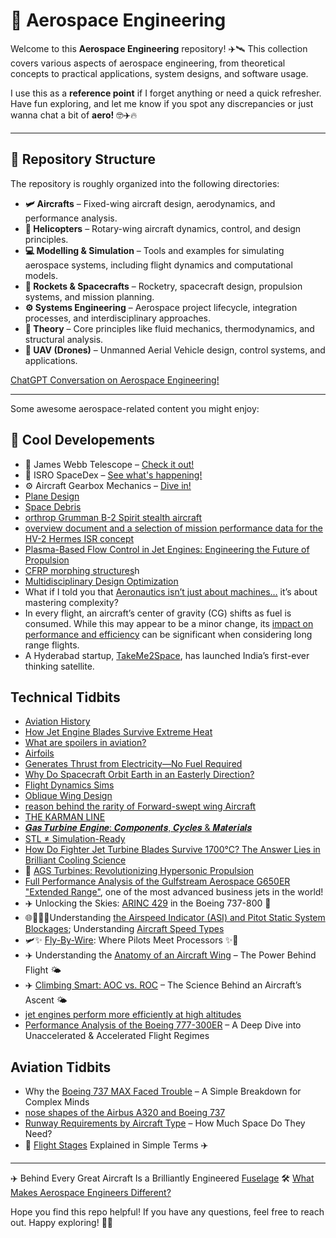 # 🚀 Aerospace Engineering

Welcome to this **Aerospace Engineering** repository! ✈️🛰️ This collection covers various aspects of aerospace engineering, from theoretical concepts to practical applications, system designs, and software usage. 

I use this as a **reference point** if I forget anything or need a quick refresher. Have fun exploring, and let me know if you spot any discrepancies or just wanna chat a bit of **aero!** 🤓✈️🔥

---

## 📂 Repository Structure

The repository is roughly organized into the following directories:

- **🛩️ Aircrafts** – Fixed-wing aircraft design, aerodynamics, and performance analysis.  
- **🚁 Helicopters** – Rotary-wing aircraft dynamics, control, and design principles.  
- **💻 Modelling & Simulation** – Tools and examples for simulating aerospace systems, including flight dynamics and computational models.  
- **🚀 Rockets & Spacecrafts** – Rocketry, spacecraft design, propulsion systems, and mission planning.  
- **⚙️ Systems Engineering** – Aerospace project lifecycle, integration processes, and interdisciplinary approaches.  
- **📖 Theory** – Core principles like fluid mechanics, thermodynamics, and structural analysis.  
- **🤖 UAV (Drones)** – Unmanned Aerial Vehicle design, control systems, and applications.  

[ChatGPT Conversation on Aerospace Engineering!]( https://chatgpt.com/share/679e2b64-f07c-8006-a5e5-cfe334bfab97)

---

Some awesome aerospace-related content you might enjoy: 

## 🌟 Cool Developements  
 
- 🔭 James Webb Telescope – [Check it out!](https://www.linkedin.com/posts/philipp-kozin_spaceexploration-jameswebb-telescope-activity-7277963743295111168-ypnK?utm_source=share&utm_medium=member_android)
- 🚀 ISRO SpaceDex – [See what's happening!](https://www.linkedin.com/posts/karthikeyannaren_pslv-isro-spadex-activity-7278054140776169472-YAYE?utm_source=share&utm_medium=member_desktop)
- ⚙️ Aircraft Gearbox Mechanics – [Dive in!](https://www.linkedin.com/feed/update/urn:li:activity:7280455466239864832?utm_source=share&utm_medium=member_android)
- [Plane Design](https://www.linkedin.com/posts/alessandro-rodolfo-de-paula-4420941_what-is-the-most-efficient-plane-design-activity-7291600764840341505-woYh/?utm_source=share&utm_medium=member_android)
- [Space Debris](https://www.linkedin.com/posts/jatgfregnani_aerospaceengineering-flightregimes-velocityaltitudediagram-activity-7316359416130240512-5-_c/?utm_source=share&utm_medium=member_android&rcm=ACoAAD-ruCgBJnujmeLzmj1X4DpLLTuxktERedQ)
- [orthrop Grumman B-2 Spirit stealth aircraft](https://www.linkedin.com/posts/dr-ahmad-sabirin-arshad-514504189_stealthtechnology-biomimicryinaviation-b2spirit-activity-7325028979206184960-YPZa?utm_source=share&utm_medium=member_android&rcm=ACoAAD-ruCgBJnujmeLzmj1X4DpLLTuxktERedQ)
- [overview document and a selection of mission performance data for the HV-2 Hermes ISR concept](https://www.linkedin.com/posts/sina-golshany_hypersonics-isr-digitalengineering-activity-7328026265423171584-m_e5/?utm_source=share&utm_medium=member_android&rcm=ACoAAD-ruCgBJnujmeLzmj1X4DpLLTuxktERedQ)
- [Plasma-Based Flow Control in Jet Engines: Engineering the Future of Propulsion](https://www.linkedin.com/posts/honey-yadav-608420261_mechanicalaerospaceengineering-aerospaceengineering-activity-7330925290325454848-aNAo/?utm_source=share&utm_medium=member_android&rcm=ACoAAD-ruCgBJnujmeLzmj1X4DpLLTuxktERedQ)
- [CFRP morphing structures](https://www.linkedin.com/posts/biserat-birhanu-b9078230b_aircrafttechnician-aviationmaintenance-morphingaerofoil-activity-7330146002118561792-gvV1/?utm_source=share&utm_medium=member_android&rcm=ACoAAD-ruCgBJnujmeLzmj1X4DpLLTuxktERedQ)h
- [Multidisciplinary Design Optimization](https://www.linkedin.com/posts/jatgfregnani_mdo-aircraftdesign-systemsengineering-activity-7331600790979088385-Z7EB/?utm_source=share&utm_medium=member_android&rcm=ACoAAD-ruCgBJnujmeLzmj1X4DpLLTuxktERedQ)
-  What if I told you that [Aeronautics isn’t just about machines…](https://www.linkedin.com/posts/sara-boukhira_systemthinking-aeronauticsindepth-engineeringelegance-activity-7333195505339924482-7yj0/?utm_source=share&utm_medium=member_android&rcm=ACoAAD-ruCgBJnujmeLzmj1X4DpLLTuxktERedQ) it’s about mastering complexity?
- In every flight, an aircraft’s center of gravity (CG) shifts as fuel is consumed. While this may appear to be a minor change, its [impact on performance and efficiency](https://www.linkedin.com/posts/jatgfregnani_flightefficiency-aircraftperformance-sustainableaviation-activity-7337436494934032385-Rgy0/?utm_source=share&utm_medium=member_android&rcm=ACoAAD-ruCgBJnujmeLzmj1X4DpLLTuxktERedQ) can be significant when considering long range flights.
- A Hyderabad startup, [TakeMe2Space](https://www.linkedin.com/posts/prateeksaxena123_isro-techinnovation-india-activity-7338074956318027776-ANdh/?utm_source=social_share_send&utm_medium=android_app&rcm=ACoAAD-ruCgBJnujmeLzmj1X4DpLLTuxktERedQ&utm_campaign=whatsapp), has launched India’s first-ever thinking satellite.
    
## Technical Tidbits 

- [Aviation History](https://www.linkedin.com/posts/tewodros-solomon-a989978a_aviationhistory-flightevolution-aerospaceinnovation-activity-7295301381584809986-04pH?utm_source=share&utm_medium=member_android&rcm=ACoAAD-ruCgBJnujmeLzmj1X4DpLLTuxktERedQ)
- [How Jet Engine Blades Survive Extreme Heat](https://www.linkedin.com/posts/alessandro-rodolfo-de-paula-4420941_how-jet-engine-blades-survive-extreme-heat-activity-7297402481649631232-PQIc/?utm_source=share&utm_medium=member_android&rcm=ACoAAD-ruCgBJnujmeLzmj1X4DpLLTuxktERedQ)
- [What are spoilers in aviation?](https://www.linkedin.com/posts/anshul-rakheja-526210165_aviation-activity-7327736274885246978-chvF/?utm_source=share&utm_medium=member_android&rcm=ACoAAD-ruCgBJnujmeLzmj1X4DpLLTuxktERedQ)
- [Airfoils](https://www.linkedin.com/posts/girish-kumar-ramaiah-85507257_airfoils-an-airfoil-is-a-surface-such-as-activity-7305839762022481920-KqLK/?utm_source=share&utm_medium=member_android&rcm=ACoAAD-ruCgBJnujmeLzmj1X4DpLLTuxktERedQ)
- [Generates Thrust from Electricity—No Fuel Required](https://www.linkedin.com/posts/waseem-rehmancpengcmrppmp_technewswithwaseem-techweeklyupdate-incrediblehumans-activity-7325183754681905152-qEPQ/?utm_source=share&utm_medium=member_android&rcm=ACoAAD-ruCgBJnujmeLzmj1X4DpLLTuxktERedQ)
- [Why Do Spacecraft Orbit Earth in an Easterly Direction?](https://www.linkedin.com/posts/victortag4_why-do-spacecraft-orbit-earth-in-an-easterly-activity-7327828610990358529-OiSH/?utm_source=share&utm_medium=member_android&rcm=ACoAAD-ruCgBJnujmeLzmj1X4DpLLTuxktERedQ)
- [Flight Dynamics Sims](https://www.linkedin.com/posts/umutbucak_aerospaceengineering-flightdynamics-controlsystems-activity-7293526376026923008-6pGs/?utm_source=share&utm_medium=member_android)
- [Oblique Wing Design](https://www.linkedin.com/posts/alessandro-rodolfo-de-paula-4420941_oblique-wing-design-is-a-promising-innovation-activity-7297739978392952834-HyGS/?utm_source=share&utm_medium=member_android&rcm=ACoAAD-ruCgBJnujmeLzmj1X4DpLLTuxktERedQ)
- [reason behind the rarity of Forward-swept wing Aircraft](https://www.linkedin.com/posts/ajith-j-33a241238_forwardsweptwing-grummanx29-aerodynamics-activity-7326759456258560000-dv2q/?utm_source=share&utm_medium=member_android&rcm=ACoAAD-ruCgBJnujmeLzmj1X4DpLLTuxktERedQ)
- [THE KARMAN LINE](https://www.linkedin.com/posts/sam-eba-82a236112_the-karman-line-in-the-early-20th-century-activity-7328865067423158272-0Q4P/?utm_source=share&utm_medium=member_android&rcm=ACoAAD-ruCgBJnujmeLzmj1X4DpLLTuxktERedQ)
- [𝑮𝒂𝒔 𝑻𝒖𝒓𝒃𝒊𝒏𝒆 𝑬𝒏𝒈𝒊𝒏𝒆: 𝑪𝒐𝒎𝒑𝒐𝒏𝒆𝒏𝒕𝒔, 𝑪𝒚𝒄𝒍𝒆𝒔 & 𝑴𝒂𝒕𝒆𝒓𝒊𝒂𝒍𝒔](https://www.linkedin.com/posts/sattyam-maurya_jetengine-gasturbine-aerospaceengineering-activity-7329424951373991936-_BUM/?utm_source=share&utm_medium=member_android&rcm=ACoAAD-ruCgBJnujmeLzmj1X4DpLLTuxktERedQ)
- [STL ≠ Simulation-Ready](https://www.linkedin.com/posts/damjangnjidic_fea-cfd-cad-activity-7331261295393923072-UdFx/?utm_source=share&utm_medium=member_android&rcm=ACoAAD-ruCgBJnujmeLzmj1X4DpLLTuxktERedQ)
- [How Do Fighter Jet Turbine Blades Survive 1700°C? The Answer Lies in Brilliant Cooling Science](https://www.linkedin.com/posts/honey-yadav-608420261_jet-turbine-blades-activity-7330559300848799745-ve7C/?utm_source=share&utm_medium=member_android&rcm=ACoAAD-ruCgBJnujmeLzmj1X4DpLLTuxktERedQ)
- 🚀 [AGS Turbines: Revolutionizing Hypersonic Propulsion](https://www.linkedin.com/posts/honey-yadav-608420261_mechanicalengineering-hypersonics-jetengines-activity-7334184862259494912-A0dn/?utm_source=share&utm_medium=member_android&rcm=ACoAAD-ruCgBJnujmeLzmj1X4DpLLTuxktERedQ)
- [Full Performance Analysis of the Gulfstream Aerospace G650ER "Extended Range"](https://www.linkedin.com/posts/adham-shelbaya-22ab53264_full-performance-analysis-of-the-gulfstream-activity-7332839216743190528-gpLL/?utm_source=share&utm_medium=member_android&rcm=ACoAAD-ruCgBJnujmeLzmj1X4DpLLTuxktERedQ), one of the most advanced business jets in the world!
- ✈️ Unlocking the Skies: [ARINC 429](https://www.linkedin.com/posts/omar-yasser-91580a135_avionics-boeing737-arinc429-activity-7334280792338001921-2CXp/?utm_source=share&utm_medium=member_android&rcm=ACoAAD-ruCgBJnujmeLzmj1X4DpLLTuxktERedQ) in the Boeing 737-800 🛫
- 🌐🚀🧬🔧Understanding [the Airspeed Indicator (ASI) and Pitot Static System Blockages](https://www.linkedin.com/posts/waseem-rehmancpengcmrppmp_techandsciencenewswithwaseem-engineeringcatchup-activity-7333520995946840067-LNzu/?utm_source=share&utm_medium=member_android&rcm=ACoAAD-ruCgBJnujmeLzmj1X4DpLLTuxktERedQ); Understanding [Aircraft Speed Types](https://www.linkedin.com/posts/onur-aytekin-363913291_aircraftairspeed-ias-cas-activity-7336820199796441088-cjts/?utm_source=share&utm_medium=member_android&rcm=ACoAAD-ruCgBJnujmeLzmj1X4DpLLTuxktERedQ)
- 🛩️✨ [Fly-By-Wire](https://www.linkedin.com/posts/dr-ravi-kumar-98160428_fbw-fbw-aerospaceengineering-activity-7336680314783637504-nZBX/?utm_source=share&utm_medium=member_android&rcm=ACoAAD-ruCgBJnujmeLzmj1X4DpLLTuxktERedQ): Where Pilots Meet Processors ✨🧠
- ✈️ Understanding the [Anatomy of an Aircraft Wing](https://www.linkedin.com/posts/sauud-anwar-959b88360_aviation-aircraftengineering-aerospace-activity-7339166182517755904-BaIP/?utm_source=share&utm_medium=member_android&rcm=ACoAAD-ruCgBJnujmeLzmj1X4DpLLTuxktERedQ) – The Power Behind Flight 🌤️
- ✈️ [Climbing Smart: AOC vs. ROC](https://www.linkedin.com/posts/dr-ravi-kumar-98160428_aviationscience-flightperformance-aoc-activity-7337680781525299200-NJfs/?utm_source=share&utm_medium=member_android&rcm=ACoAAD-ruCgBJnujmeLzmj1X4DpLLTuxktERedQ) – The Science Behind an Aircraft’s Ascent 🌤
- [jet engines perform more efficiently at high altitudes](https://www.linkedin.com/posts/jatgfregnani_jet-engines-efficiency-activity-7337763687656521730-jtK8/?utm_source=share&utm_medium=member_android&rcm=ACoAAD-ruCgBJnujmeLzmj1X4DpLLTuxktERedQ)
- [Performance Analysis of the Boeing 777-300ER](https://www.linkedin.com/posts/asad-ahsan-716durr_boeing-777-300er-project-report-activity-7338777084753776640-LCRm/?utm_source=share&utm_medium=member_android&rcm=ACoAAD-ruCgBJnujmeLzmj1X4DpLLTuxktERedQ) – A Deep Dive into Unaccelerated & Accelerated Flight Regimes
  
## Aviation Tidbits
- Why the [Boeing 737 MAX Faced Trouble](https://www.linkedin.com/posts/dr-ravi-kumar-98160428_boeing737max-engineeringethics-systemdesign-activity-7337372230227529728-0PIc/?utm_source=share&utm_medium=member_android&rcm=ACoAAD-ruCgBJnujmeLzmj1X4DpLLTuxktERedQ) – A Simple Breakdown for Complex Minds
- [nose shapes of the Airbus A320 and Boeing 737](https://www.linkedin.com/posts/benjaminkim100_the-nose-shapes-of-the-airbus-a320-and-boeing-activity-7338986069708685312-GjRh/?utm_source=share&utm_medium=member_android&rcm=ACoAAD-ruCgBJnujmeLzmj1X4DpLLTuxktERedQ)
- [Runway Requirements by Aircraft Type](https://www.linkedin.com/posts/khubaib05_runway-requirements-by-aircraft-type-activity-7341308738215038976-wPHa/?utm_source=share&utm_medium=member_android&rcm=ACoAAD-ruCgBJnujmeLzmj1X4DpLLTuxktERedQ) – How Much Space Do They Need?
- 🛫 [Flight Stages](https://www.linkedin.com/posts/khubaib05_flight-stages-explained-in-simple-terms-activity-7340219628905762816-gQnn/?utm_source=share&utm_medium=member_android&rcm=ACoAAD-ruCgBJnujmeLzmj1X4DpLLTuxktERedQ) Explained in Simple Terms ✈️


---
  
✈️ Behind Every Great Aircraft Is a Brilliantly Engineered [Fuselage](https://www.linkedin.com/posts/krishnagupta-1999_aircraftdesign-aerospaceengineering-fuselage-activity-7331231108283420673-sBNp/?utm_source=share&utm_medium=member_android&rcm=ACoAAD-ruCgBJnujmeLzmj1X4DpLLTuxktERedQ) 🛠️
[What Makes Aerospace Engineers Different?](https://www.linkedin.com/posts/vikash-kumar-srivastav-100868328_aerospaceengineering-gateaerospace-engineeringmindset-activity-7330900572771934210-Wm5_/?utm_source=share&utm_medium=member_android&rcm=ACoAAD-ruCgBJnujmeLzmj1X4DpLLTuxktERedQ)

Hope you find this repo helpful! If you have any questions, feel free to reach out. Happy exploring! 🚀✨
